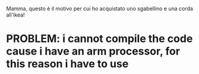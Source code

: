 Mamma, questo è il motivo per cui ho acquistato uno sgabellino e una corda all'ikea!
# PROBLEM: i cannot compile the code cause i have an arm processor, for this reason i have to use 
